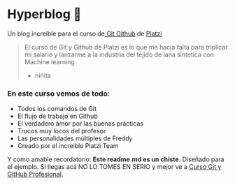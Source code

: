 # Hyperblog 👻
Un blog increíble para el curso de[ Git Github](https://platzi.com/cursos/git-github/ " Git Github") de [Platzi](https://platzi.com/home "Platzi")
> El curso de Git y Github de Platzi es lo que me hacia falta para triplicar mi salario y
lanzarme a la industria del tejido de lana sintetica con Machine learning
> - niñita

### En este curso vemos de todo:
* Todos los comandos de Git
* El flujo de trabajo  en Github
* El verdadero amor por las buenas prácticas
* Trucos muy locos del profesor
* Las personalidades múltiples de Freddy
* Creado por el increible Platzi Team

Y como amable recordatorio: **Este readme.md es un chiste**. Diseñado para el
ejemplo. Si llegas acá NO LO TOMES EN SERIO  y mejor ve a [Curso Git y GitHub Profesional](https://platzi.com/cursos/git-github/ "Curso Git y GitHub Profesional").
